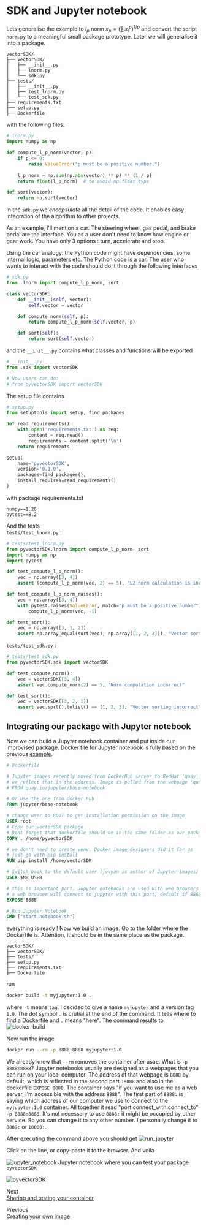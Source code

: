 # SDK and Jupyter notebook

Lets generalise the example to $l_p$ norm $x_p = (\sum_i x_i^p)^{1/p}$ and convert the script `norm.py` to a meaningful small package prototype. Later we will generalise it into a package.

```
vectorSDK/
├── vectorSDK/
│   ├── __init__.py
│   ├── lnorm.py
│   └── sdk.py
├── tests/
│   ├── __init__.py
│   ├── test_lnorm.py
│   └── test_sdk.py
├── requirements.txt
├── setup.py
├── Dockerfile
```
with the following files.
```python
# lnorm.py
import numpy as np

def compute_l_p_norm(vector, p):
    if p <= 0:
        raise ValueError("p must be a positive number.")
    
    l_p_norm = np.sum(np.abs(vector) ** p) ** (1 / p)
    return float(l_p_norm)  # to avoid np.float type

def sort(vector):
    return np.sort(vector)
```

In the `sdk.py` we *encapsulate* all the detail of the code. It enables easy integration of the algorithm to other projects.

As an example, I'll mention a car. The steering wheel, gas pedal, and brake pedal are the interface. You as a user don't need to know how engine or gear work. You have only 3 options : turn, accelerate and stop.

Using the car analogy: the Python code might have dependencies, some internal logic, parameters etc. The Python code is a car. The user who wants to interact with the code should do it through the following interfaces

```python
# sdk.py
from .lnorm import compute_l_p_norm, sort

class vectorSDK:
    def __init__(self, vector):
        self.vector = vector

    def compute_norm(self, p):
        return compute_l_p_norm(self.vector, p)

    def sort(self):
        return sort(self.vector)
```

and the `__init__.py` contains what classes and functions will be exported
```python
# __init__.py
from .sdk import vectorSDK

# Now users can do:
# from pyvectorSDK import vectorSDK
```

The setup file contains
```python
# setup.py
from setuptools import setup, find_packages

def read_requirements():
    with open('requirements.txt') as req:
        content = req.read()
        requirements = content.split('\n')
    return requirements

setup(
    name='pyvectorSDK',
    version='0.1.0',
    packages=find_packages(),
    install_requires=read_requirements()
)
```
with package requirements.txt
```
numpy==1.26
pytest==8.2
```
And the tests\
`tests/test_lnorm.py` :
```python
# tests/test_lnorm.py
from pyvectorSDK.lnorm import compute_l_p_norm, sort
import numpy as np
import pytest

def test_compute_l_p_norm():
    vec = np.array([3, 4])
    assert (compute_l_p_norm(vec, 2) == 5), "L2 norm calculation is incorrect"

def test_compute_l_p_norm_raises():
    vec = np.array([3, 4])
    with pytest.raises(ValueError, match="p must be a positive number"):
        compute_l_p_norm(vec, -1)

def test_sort():
    vec = np.array([3, 1, 2])
    assert np.array_equal(sort(vec), np.array([1, 2, 3])), "Vector sorting failed"
```
`tests/test_sdk.py` :
```python
# tests/test_sdk.py
from pyvectorSDK.sdk import vectorSDK

def test_compute_norm():
    vec = vectorSDK([3, 4])
    assert vec.compute_norm(2) == 5, "Norm computation incorrect"

def test_sort():
    vec = vectorSDK([3, 2, 1])
    assert vec.sort().tolist() == [1, 2, 3], "Vector sorting incorrect"
```

## Integrating our package with Jupyter notebook
Now we can build a Jupyter notebook container and put inside our improvised package.
Docker file for Jupyter notebook is fully based on the previous [example](./Docker4.md).

```Dockerfile
# Dockerfile

# Jupyter images recently moved from DockerHub server to RedHat 'quay'
# we reflect that in the address. Image is pulled from the webpage 'quay.io'
# FROM quay.io/jupyter/base-notebook 

# Or use the one from docker hub
FROM jupyter/base-notebook

# change user to ROOT to get installation permission on the image
USER root
# Copy our vectorSDK package
# Dont forget that dockerfile should be in the same folder as our package
COPY . /home/pyvectorSDK

# we don't need to create venv. Docker image designers did it for us
# just go with pip install 
RUN pip install /home/vectorSDK

# Switch back to the default user (jovyan is author of Jupyter images)
USER $NB_USER

# this is important part. Jupyter notebooks are used with web browsers
# a web browser will connect to jupyter with this port, default if 8888
EXPOSE 8888

# Run Jupyter Notebook
CMD ["start-notebook.sh"]
```

everything is ready ! Now we build an image. Go to the folder where the Dockerfile is. Attention, it should be in the same place as the package.
```
vectorSDK/
├── vectorSDK/
├── tests/
├── setup.py
├── requirements.txt
├── Dockerfile
```
run 
```bash
docker build -t myjupyter:1.0 . 
```
where `-t` means `tag`. I decided to give a name `myjupyter` and a version tag `1.0`. The dot symbol `.` is crutial at the end of the command. It tells where to find a Dockerfile and `.` means "here". The command results to
![docker_build](./docker_build.png)

Now run the image
```bash
docker run --rm -p 8888:8888 myjupyter:1.0
```
We already know that `--rm` removes the container after usae. What is `-p 8888:8888`? Jupyter notebooks usually are designed as a webpages that you can run on your local computer. The address of that webpage is `8888` by default, which is reflected in the second part `:8888` and also in the dockerfile `EXPOSE 8888`. The container says "if you want to use me as a web server, I'm accessible with the address `8888`". The first part of `8888:` is saying which address of our computer we use to connect to the `myjupyter:1.0` container. All together it read "port connect_with:connect_to" `-p 8888:8888`. It's not necessary to use `8888:` it might be occupied by other service. So you can change it to any other number. I personally change it to `8889:` or `10000:`.

After executing the command above you should get
![run_jupyter](./connecting.jpg)

Click on the line, or copy-paste it to the browser. And voila

![jupyter_notebook](./jupyter_notebook.png)
Jupyter notebook where you can test your package `pyvectorSDK`

![pyvectorSDK](./vectorSDK.png)


Next\
[Sharing and testing your container](./Docker6.md)

Previous\
[Creating your own image](./Docker4.md)